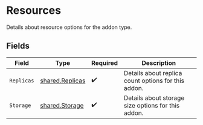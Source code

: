 # Resources

Details about resource options for the addon type.


## Fields

| Field                                                     | Type                                                      | Required                                                  | Description                                               |
| --------------------------------------------------------- | --------------------------------------------------------- | --------------------------------------------------------- | --------------------------------------------------------- |
| `Replicas`                                                | [shared.Replicas](../../../pkg/models/shared/replicas.md) | :heavy_check_mark:                                        | Details about replica count options for this addon.       |
| `Storage`                                                 | [shared.Storage](../../../pkg/models/shared/storage.md)   | :heavy_check_mark:                                        | Details about storage size options for this addon.        |